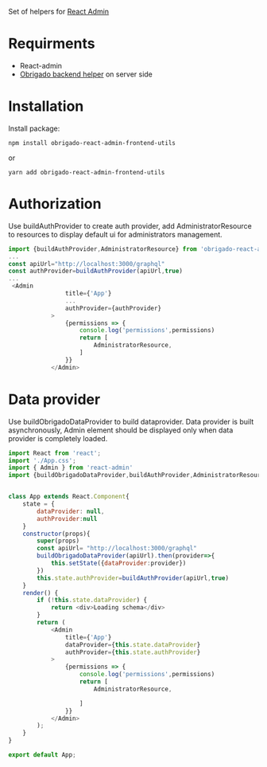 Set of helpers for [React Admin](https://github.com/marmelab/react-admin)
# Requirments
+ React-admin
+ [Obrigado backend helper](https://github.com/kultprosvet/obrigado-react-admin-backend-utils) on server side
# Installation
Install package:
```
npm install obrigado-react-admin-frontend-utils
```
or
```
yarn add obrigado-react-admin-frontend-utils
```
# Authorization 
Use buildAuthProvider to create auth provider, add  AdministratorResource to resources to display default ui for administrators management.
```javascript
import {buildAuthProvider,AdministratorResource} from 'obrigado-react-admin-frontend-utils'
...
const apiUrl="http://localhost:3000/graphql"
const authProvider=buildAuthProvider(apiUrl,true)
... 
 <Admin
                title={'App'}
                ...
                authProvider={authProvider}
            >
                {permissions => {
                    console.log('permissions',permissions)
                    return [
                        AdministratorResource,
                    ]
                }}
            </Admin>
```
 
# Data provider
Use buildObrigadoDataProvider to build dataprovider. Data provider is built asynchronously, Admin element should be displayed only when data provider is completely loaded. 

``` javascript
import React from 'react';
import './App.css';
import { Admin } from 'react-admin'
import {buildObrigadoDataProvider,buildAuthProvider,AdministratorResource} from 'obrigado-react-admin-frontend-utils'


class App extends React.Component{
    state = {
        dataProvider: null,
        authProvider:null
    }
    constructor(props){
        super(props)
        const apiUrl= "http://localhost:3000/graphql"
        buildObrigadoDataProvider(apiUrl).then(provider=>{
            this.setState({dataProvider:provider})
        })
        this.state.authProvider=buildAuthProvider(apiUrl,true)
    }
    render() {
        if (!this.state.dataProvider) {
            return <div>Loading schema</div>
        }
        return (
            <Admin
                title={'App'}
                dataProvider={this.state.dataProvider}
                authProvider={this.state.authProvider}
            >
                {permissions => {
                    console.log('permissions',permissions)
                    return [
                        AdministratorResource,

                    ]
                }}
            </Admin>
        );
    }
}

export default App;

```